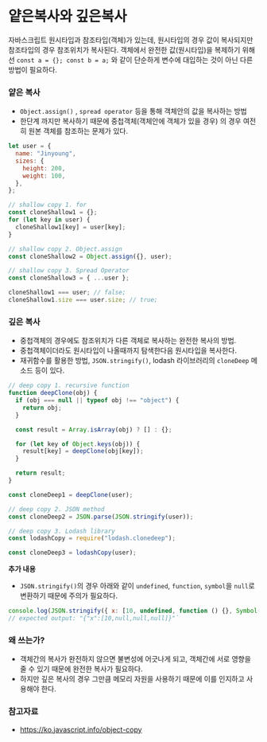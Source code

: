 # 얕은복사와 깊은복사

자바스크립트 원시타입과 참조타입(객체)가 있는데, 원시타입의 경우 값이 복사되지만 참조타입의 경우 참조위치가 복사된다.
객체에서 완전한 값(원시타입)을 복제하기 위해선 `const a = {}; const b = a;` 와 같이 단순하게 변수에 대입하는 것이 아닌 다른 방법이 필요하다.

### 얕은 복사

- `Object.assign()` , `spread operator` 등을 통해 객체안의 값을 복사하는 방법
- 한단계 까지만 복사하기 때문에 중첩객체(객체안에 객체가 있을 경우) 의 경우 여전히 원본 객체를 참조하는 문제가 있다.

```jsx
let user = {
  name: "Jinyoung",
  sizes: {
    height: 200,
    weight: 100,
  },
};

// shallow copy 1. for
const cloneShallow1 = {};
for (let key in user) {
  cloneShallow1[key] = user[key];
}

// shallow copy 2. Object.assign
const cloneShallow2 = Object.assign({}, user);

// shallow copy 3. Spread Operator
const cloneShallow3 = { ...user };

cloneShallow1 === user; // false;
cloneShallow1.size === user.size; // true;
```

### 깊은 복사

- 중첩객체의 경우에도 참조위치가 다른 객체로 복사하는 완전한 복사의 방법.
- 중첩객체이더라도 원시타입이 나올때까지 탐색한다음 원시타입을 복사한다.
- 재귀함수를 활용한 방법, `JSON.stringify()`, lodash 라이브러리의 `cloneDeep` 메소드 등이 있다.

```jsx
// deep copy 1. recursive function
function deepClone(obj) {
  if (obj === null || typeof obj !== "object") {
    return obj;
  }

  const result = Array.isArray(obj) ? [] : {};

  for (let key of Object.keys(obj)) {
    result[key] = deepClone(obj[key]);
  }

  return result;
}

const cloneDeep1 = deepClone(user);

// deep copy 2. JSON method
const cloneDeep2 = JSON.parse(JSON.stringify(user));

// deep copy 3. Lodash library
const lodashCopy = require("lodash.clonedeep");

const cloneDeep3 = lodashCopy(user);
```

**추가 내용**

- `JSON.stringify()`의 경우 아래와 같이 `undefined`, `function`, `symbol`을 `null`로 변환하기 때문에 주의가 필요하다.

```js
console.log(JSON.stringify({ x: [10, undefined, function () {}, Symbol("")] }));
// expected output: "{"x":[10,null,null,null]}"`
```

### 왜 쓰는가?

- 객체간의 복사가 완전하지 않으면 불변성에 어긋나게 되고, 객체간에 서로 영향을 줄 수 있기 때문에 완전한 복사가 필요하다.
- 하지만 깊은 복사의 경우 그만큼 메모리 자원을 사용하기 때문에 이를 인지하고 사용해야 한다.

### 참고자료

- https://ko.javascript.info/object-copy
